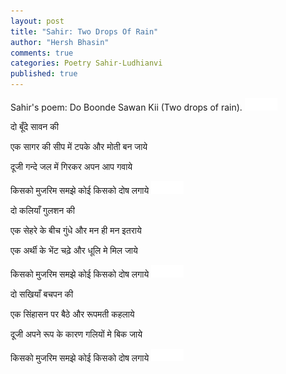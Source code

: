 ```yaml
---
layout: post
title: "Sahir: Two Drops Of Rain"
author: "Hersh Bhasin"
comments: true
categories: Poetry Sahir-Ludhianvi
published: true
---
```


Sahir's poem: Do Boonde Sawan Kii (Two drops of rain).
<img src="../assets/spacer.png" alt="Sahil Ludhianvi" style="width:52px;height:20px;">


दो बूँदे सावन की 

एक सागर की सीप में टपके और मोती बन जाये

दूजी गन्दे जल में गिरकर अपन आप गवाये

किसको मुजरिम समझे कोई किसको दोष लगाये
<img src="../assets/spacer.png" alt="Sahil Ludhianvi" style="width:52px;height:20px;">

दो कलियाँ गुलशन की 

एक सेहरे के बीच गुंधे और मन ही मन इतराये

एक अर्थी के भेंट चढ़े और धूलि मे मिल जाये

किसको मुजरिम समझे कोई किसको दोष लगाये 
<img src="../assets/spacer.png" alt="Sahil Ludhianvi" style="width:52px;height:20px;">

दो सखियाँ बचपन की

एक सिंहासन पर बैठे और रूपमती कहलाये

दूजी अपने रूप के कारण गलियों मे बिक जाये

किसको मुजरिम समझे कोई किसको दोष लगाये
<img src="../assets/spacer.png" alt="Sahil Ludhianvi" style="width:52px;height:20px;">

